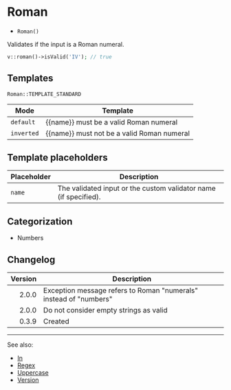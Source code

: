 # Roman

- `Roman()`

Validates if the input is a Roman numeral.

```php
v::roman()->isValid('IV'); // true
```

## Templates

`Roman::TEMPLATE_STANDARD`

| Mode       | Template                                   |
|------------|--------------------------------------------|
| `default`  | {{name}} must be a valid Roman numeral     |
| `inverted` | {{name}} must not be a valid Roman numeral |

## Template placeholders

| Placeholder | Description                                                      |
|-------------|------------------------------------------------------------------|
| `name`      | The validated input or the custom validator name (if specified). |

## Categorization

- Numbers

## Changelog

| Version | Description                                                       |
|--------:|-------------------------------------------------------------------|
|   2.0.0 | Exception message refers to Roman "numerals" instead of "numbers" |
|   2.0.0 | Do not consider empty strings as valid                            |
|   0.3.9 | Created                                                           |

***
See also:

- [In](In.md)
- [Regex](Regex.md)
- [Uppercase](Uppercase.md)
- [Version](Version.md)
